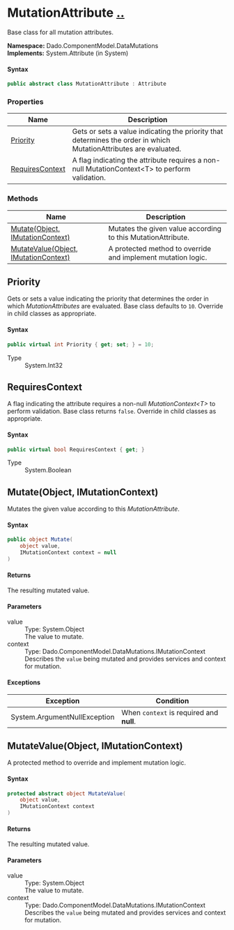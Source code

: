 # MutationAttribute [..](../README.md#documentation-index 'Documentation Index')

Base class for all mutation attributes.

**Namespace:** Dado.ComponentModel.DataMutations<br />
**Implements:** System.Attribute (in System)

#### Syntax

```csharp
public abstract class MutationAttribute : Attribute
```


### Properties

| Name | Description |
| ---- | ----------- |
| [Priority](#Priority) | Gets or sets a value indicating the priority that determines the order in which MutationAttributes are evaluated. |
| [RequiresContext](#RequiresContext) | A flag indicating the attribute requires a non-null MutationContext&lt;T&gt; to perform validation. |


### Methods

| Name | Description |
| ---- | ----------- |
| [Mutate(Object, IMutationContext)](#MutateObjectIMutationContext) | Mutates the given value according to this MutationAttribute. |
| [MutateValue(Object, IMutationContext)](#MutateValueObjectIMutationContext) | A protected method to override and implement mutation logic. |


<a name='Priority'></a>
## Priority

Gets or sets a value indicating the priority that determines the order in which *MutationAttributes* are evaluated. Base class defaults to `10`. Override in child classes as appropriate.

#### Syntax

```csharp
public virtual int Priority { get; set; } = 10;
```

<dl>
	<dt>Type</dt>
	<dd>System.Int32</dd>
</dl>


<a name='RequiresContext'></a>
## RequiresContext

A flag indicating the attribute requires a non-null *MutationContext&lt;T&gt;* to perform validation. Base class returns `false`. Override in child classes as appropriate.

#### Syntax

```csharp
public virtual bool RequiresContext { get; }
```

<dl>
	<dt>Type</dt>
	<dd>System.Boolean</dd>
</dl>


<a name='MutateObjectIMutationContext'></a>
## Mutate(Object, IMutationContext)

Mutates the given value according to this *MutationAttribute*.

#### Syntax

```csharp
public object Mutate(
	object value,
	IMutationContext context = null
)
```

#### Returns

The resulting mutated value.

#### Parameters

<dl>
	<dt>value</dt>
	<dd>Type: System.Object<br />The value to mutate.</dd>
	<dt>context</dt>
	<dd>Type: Dado.ComponentModel.DataMutations.IMutationContext<br />Describes the <code>value</code> being mutated and provides services and context for mutation.</dd>
</dl>

#### Exceptions

| Exception | Condition |
| --------- | --------- |
| System.ArgumentNullException | When `context` is required and **null**. |


<a name='MutateValueObjectIMutationContext'></a>
## MutateValue(Object, IMutationContext)

A protected method to override and implement mutation logic.

#### Syntax

```csharp
protected abstract object MutateValue(
	object value,
	IMutationContext context
)
```

#### Returns

The resulting mutated value.

#### Parameters

<dl>
	<dt>value</dt>
	<dd>Type: System.Object<br />The value to mutate.</dd>
	<dt>context</dt>
	<dd>Type: Dado.ComponentModel.DataMutations.IMutationContext<br />Describes the <code>value</code> being mutated and provides services and context for mutation.</dd>
</dl>
